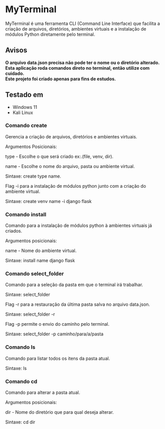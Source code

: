 # MyTerminal
MyTerminal é uma ferramenta CLI (Command Line Interface) que facilita a criação de arquivos, diretórios, ambientes virtuais e a instalação de módulos Python diretamente pelo terminal.
## Avisos
**O arquivo data.json precisa não pode ter o nome ou o diretório alterado.**<br>
**Esta aplicação roda comandos direto no terminal, então utilize com cuidado.**<br>
**Este projeto foi criado apenas para fins de estudos.**

## Testado em
- Windows 11
- Kali Linux


<h3>Comando create</h3>
<p>Gerencia a criação de arquivos, diretórios e ambientes virtuais.</p>
<p>Argumentos Posicionais:</p>
<p>type - Escolhe o que será criado ex:.(file, venv, dir).</p>
<p>name - Escolhe o nome do arquivo, pasta ou ambiente virtual.</p>
<p>Sintaxe: create type name.</p>
<p>Flag -i para a instalação de módulos python junto com a criação do ambiente virtual.</p>
<p>Sintaxe: create venv name -i django flask</p>

<h3>Comando install</h3>
<p>Comando para a instalação de módulos python à ambientes virtuais já criados.</p>
<p>Argumentos posicionais:</p>
<p>name - Nome do ambiente virtual.</p>
<p>Sintaxe: install name django flask</p>

<h3>Comando select_folder</h3>
<p>Comando para a seleção da pasta em que o terminal irá trabalhar.</p>
<p>Sintaxe: select_folder</p>
<p>Flag -r para a restauração da última pasta salva no arquivo data.json.</p>
<p>Sintaxe: select_folder -r</p>
<p>Flag -p permite o envio do caminho pelo terminal.</p>
<p>Sintaxe: select_folder -p caminho/para/a/pasta</p>

<h3>Comando ls</h3>
<p>Comando para listar todos os itens da pasta atual.</p>
<p>Sintaxe: ls</p>

<h3>Comando cd</h3>
<p>Comando para alterar a pasta atual.</p>
<p>Argumentos posicionais:</p>
<p>dir - Nome do diretório que para qual deseja alterar.</p>
<p>Sintaxe: cd dir</p>
